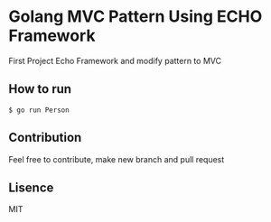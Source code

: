 # Golang MVC Pattern Using ECHO Framework

First Project Echo Framework and modify pattern to MVC

## How to run

````
$ go run Person
````

## Contribution

Feel free to contribute, make new branch and pull request

## Lisence
 
 MIT